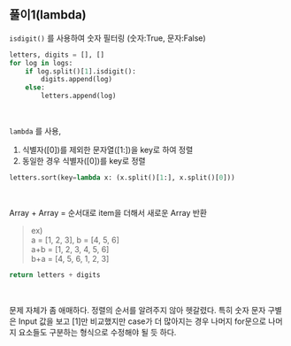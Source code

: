 ## 풀이1(lambda)
```isdigit()``` 를 사용하여 숫자 필터링 (숫자:True, 문자:False)

```python
letters, digits = [], []
for log in logs:
    if log.split()[1].isdigit():
        digits.append(log)
    else:
        letters.append(log)
```

<br>

```lambda``` 를 사용,
1. 식별자([0])를 제외한 문자열([1:])을 key로 하여 정렬
2. 동일한 경우 식별자([0])를 key로 정렬

```python
letters.sort(key=lambda x: (x.split()[1:], x.split()[0]))
```

<br>

Array + Array = 순서대로 item을 더해서 새로운 Array 반환
>ex)<br>
> a = [1, 2, 3], b = [4, 5, 6]<br>
> a+b = [1, 2, 3, 4, 5, 6]<br>
> b+a = [4, 5, 6, 1, 2, 3]

```python
return letters + digits
```

<br/>

문제 자체가 좀 애매하다. 정렬의 순서를 알려주지 않아 헷갈렸다. 특히 숫자 문자 구별은 Input 값을 보고 [1]만 비교했지만 case가 더 많아지는 경우 나머지 for문으로 나머지 요소들도 구분하는 형식으로 수정해야 될 듯 하다. 